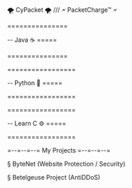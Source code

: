 🌪️ CyPacket 🌪️  ///  🗲 PacketCharge™ 🗲


===============

-- Java ☕  =====

===============


=================

-- Python 🐍  =====

=================


=================

-- Learn C ⚙️ =====

=================


=--=--=--= My Projects =--=--=--=

§ ByteNet (Website Protection / Security)

§ Betelgeuse Project (AntiDDoS)
